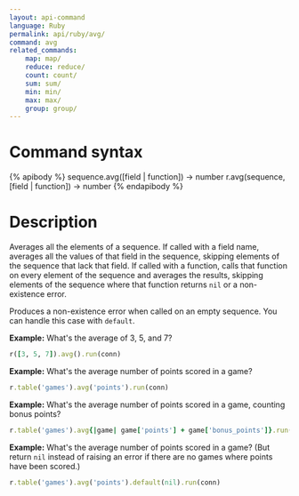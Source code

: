 ```yaml
---
layout: api-command
language: Ruby
permalink: api/ruby/avg/
command: avg
related_commands:
    map: map/
    reduce: reduce/
    count: count/
    sum: sum/
    min: min/
    max: max/
    group: group/
---
```


# Command syntax #

{% apibody %}
sequence.avg([field | function]) &rarr; number
r.avg(sequence, [field | function]) &rarr; number
{% endapibody %}

# Description #

Averages all the elements of a sequence.  If called with a field name,
averages all the values of that field in the sequence, skipping
elements of the sequence that lack that field.  If called with a
function, calls that function on every element of the sequence and
averages the results, skipping elements of the sequence where that
function returns `nil` or a non-existence error.

Produces a non-existence error when called on an empty sequence.  You
can handle this case with `default`.

__Example:__ What's the average of 3, 5, and 7?

```rb
r([3, 5, 7]).avg().run(conn)
```

__Example:__ What's the average number of points scored in a game?

```rb
r.table('games').avg('points').run(conn)
```

__Example:__ What's the average number of points scored in a game,
counting bonus points?

```rb
r.table('games').avg{|game| game['points'] + game['bonus_points']}.run(conn)
```

__Example:__ What's the average number of points scored in a game?
(But return `nil` instead of raising an error if there are no games where
points have been scored.)

```rb
r.table('games').avg('points').default(nil).run(conn)
```
